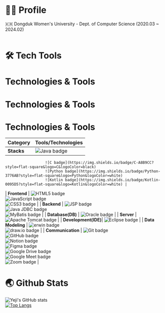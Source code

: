 # 👩‍💼 Profile
🇰🇷 Dongduk Women's University - Dept. of Computer Science (2020.03 ~ 2024.02)<br/>
<br/>

# 🛠️ Tech Tools

# Technologies & Tools

# Technologies & Tools

# Technologies & Tools

| **Category**       | **Tools/Technologies**                                                                                                                                                      |
|--------------------|-----------------------------------------------------------------------------------------------------------------------------------------------------------------------------|
| **Stacks**         | ![Java badge](https://img.shields.io/badge/Java-FFFFFF?style=flat-square&logo=OpenJDK&logoColor=black)  
                      ![C badge](https://img.shields.io/badge/C-A8B9CC?style=flat-square&logo=C&logoColor=black)  
                      ![Python badge](https://img.shields.io/badge/Python-3776AB?style=flat-square&logo=Python&logoColor=white)  
                      ![Kotlin badge](https://img.shields.io/badge/Kotlin-0095D5?style=flat-square&logo=Kotlin&logoColor=white) |
| **Frontend**       | ![HTML5 badge](https://img.shields.io/badge/HTML5-E34F26?style=flat-square&logo=HTML5&logoColor=white)  
                      ![JavaScript badge](https://img.shields.io/badge/JavaScript-F7DF1E?style=flat-square&logo=JavaScript&logoColor=black)  
                      ![CSS3 badge](https://img.shields.io/badge/CSS3-1572B6?style=flat-square&logo=CSS3&logoColor=white) |
| **Backend**        | ![JSP badge](https://img.shields.io/badge/JSP-007396?style=flat-square&logo=java&logoColor=white)  
                      ![Java JDBC badge](https://img.shields.io/badge/Java%20JDBC-007396?style=flat-square&logo=Java&logoColor=white)  
                      ![MyBatis badge](https://img.shields.io/badge/MyBatis-35A69E?style=flat-square&logo=MyBatis&logoColor=white) |
| **Database(DB)**   | ![Oracle badge](https://img.shields.io/badge/Oracle-F80000?style=flat-square&logo=Oracle&logoColor=white)                                                                 |
| **Server**         | ![Apache Tomcat badge](https://img.shields.io/badge/Apache%20Tomcat-F8DC75?style=flat-square&logo=Apache%20Tomcat&logoColor=black)                                        |
| **Development(IDE)**| ![Eclipse badge](https://img.shields.io/badge/Eclipse-2C2255?style=flat-square&logo=Eclipse&logoColor=white)                                                             |
| **Data Modeling**  | ![erwin badge](https://img.shields.io/badge/erwin-007DB8?style=flat-square&logoColor=white)  
                      ![draw.io badge](https://img.shields.io/badge/draw.io-FF9900?style=flat-square&logo=diagrams.net&logoColor=white) |
| **Communication**  | ![Git badge](https://img.shields.io/badge/Git-F05032?style=flat-square&logo=Git&logoColor=white)  
                      ![GitHub badge](https://img.shields.io/badge/GitHub-181717?style=flat-square&logo=GitHub&logoColor=white)  
                      ![Notion badge](https://img.shields.io/badge/Notion-000000?style=flat-square&logo=Notion&logoColor=white)  
                      ![Figma badge](https://img.shields.io/badge/Figma-F24E1E?style=flat-square&logo=Figma&logoColor=white)  
                      ![Google Drive badge](https://img.shields.io/badge/Google%20Drive-4285F4?style=flat-square&logo=Google%20Drive&logoColor=white)  
                      ![Google Meet badge](https://img.shields.io/badge/Google%20Meet-32A350?style=flat-square&logo=Google%20Meet&logoColor=white)  
                      ![Zoom badge](https://img.shields.io/badge/Zoom-2D8CFF?style=flat-square&logo=Zoom&logoColor=white) |



# 🌏 Github Stats
![Yeji's GitHub stats](https://github-readme-stats.vercel.app/api?username=Li5ht&show_icons=true&theme=omni)<br/>
[![Top Langs](https://github-readme-stats.vercel.app/api/top-langs/?username=Li5ht&layout=compact&langs_count=5&theme=dark&hide=c%23)](https://github.com/Li5ht/github-readme-stats)


